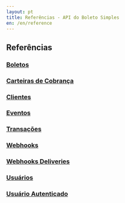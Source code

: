 ```yaml
---
layout: pt
title: Referências - API do Boleto Simples
en: /en/reference
---
```


## Referências

### [Boletos](/reference/v1/bank_billets)

### [Carteiras de Cobrança](/reference/v1/bank_billet_accounts)

### [Clientes](/reference/v1/customers)

### [Eventos](/reference/v1/events)

### [Transações](/reference/v1/transactions)

### [Webhooks](/reference/v1/webhooks)

### [Webhooks Deliveries](/reference/v1/webhook_deliveries)

### [Usuários](/reference/v1/users)

### [Usuário Autenticado](/reference/v1/userinfo)

<!-- ### [API de Parceiros](/reference/v1/partner/users) -->
